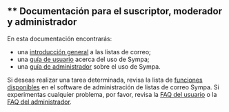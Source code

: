 ** Documentación para el suscriptor, moderador y administrador
--------------------------------------------------------------

En esta documentación encontrarás:

-   una [introducción general](help/introduction.md) a las listas de correo;
-   una [guía de usuario](help/user.md) acerca del uso de Sympa;
-   una [guía de administrador](help/admin.md) sobre el uso de Sympa.

Si deseas realizar una tarea determinada, revisa la lista de [funciones disponibles](help/introduction.md#features) en el software de administración de listas de correo Sympa.
Si experimentas cualquier problema, por favor, revisa la [FAQ del usuario](help/faquser.md) o la [FAQ del administrador](help/faqadmin.md).
